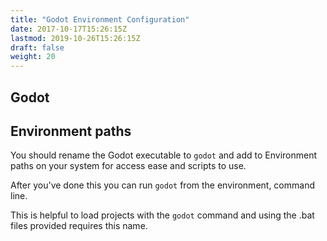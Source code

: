 ```yaml
---
title: "Godot Environment Configuration"
date: 2017-10-17T15:26:15Z
lastmod: 2019-10-26T15:26:15Z
draft: false
weight: 20
---
```


## Godot 

Environment paths
---

You should rename the Godot executable to `godot` and add to Environment paths on your system for access ease and scripts to use.

After you've done this you can run `godot` from the environment, command line. 

This is helpful to load projects with the `godot` command and using the .bat files provided requires this name.
